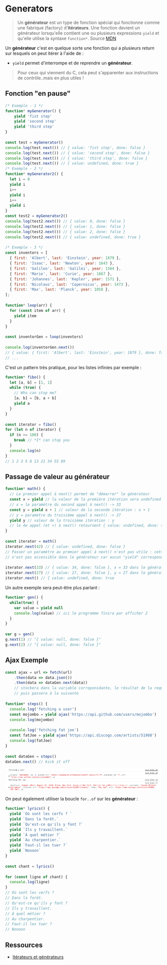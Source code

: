 # Generators

>Un **générateur** est un type de fonction spécial qui fonctionne comme une fabrique (factory) d'**itérateurs**. Une fonction devient un générateur lorsqu'elle contient une ou plusieurs expressions `yield` et qu'elle utilise la syntaxe `function*`. Source [MDN](https://developer.mozilla.org/fr/docs/Web/JavaScript/Guide/iterateurs_et_generateurs#Générateurs)

Un **générateur** c'est en quelque sorte une fonction qui a plusieurs *return* sur lesquels on peut itérer à l'aide de :
- `yield` permet d'interrompe et de reprendre un **générateur**.

> Pour ceux qui viennent du C, cela peut s'apparenter aux instructions de contrôle..mais en plus utiles !

## Fonction "en pause"
```js
/* Exemple - 1 */
function* myGenerator() {
    yield 'fist step'
    yield 'second step'
    yield 'third step'
}

const test = myGenerator()
console.log(test.next()) // { value: 'fist step', done: false }
console.log(test.next()) // { value: 'second step', done: false }
console.log(test.next()) // { value: 'third step', done: false }
console.log(test.next()) // { value: undefined, done: true }
/* Exemple - 2 */
function* myGenerator2() {
  let i = 0
  yield i
  i++
  yield i
  i++
  yield i
}
const test2 = myGenerator2()
console.log(test2.next()) // { value: 0, done: false }
console.log(test2.next()) // { value: 1, done: false }
console.log(test2.next()) // { value: 2, done: false }
console.log(test2.next()) // { value: undefined, done: true }

/* Exemple - 3 */
const inventors = [
  { first: 'Albert', last: 'Einstein', year: 1879 },
  { first: 'Isaac', last: 'Newton', year: 1643 },
  { first: 'Galileo', last: 'Galilei', year: 1564 },
  { first: 'Marie', last: 'Curie', year: 1867 },
  { first: 'Johannes', last: 'Kepler', year: 1571 },
  { first: 'Nicolaus', last: 'Copernicus', year: 1473 },
  { first: 'Max', last: 'Planck', year: 1858 },
];

function* loop(arr) {
  for (const item of arr) {
    yield item
  }
}

const inventorGen = loop(inventors)

console.log(inventorGen.next()) 
// { value: { first: 'Albert', last: 'Einstein', year: 1879 }, done: false }
// ...
```

C'est un pattern très pratique, pour les listes infinies par exemple :

```js
function* fibo() {
  let [a, b] = [1, 1]
  while (true) {
    // Who can stop me?
    [a, b] = [b, a + b]
    yield a
  }
}

const iterator = fibo()
for (let n of iterator) {
  if (n >= 100) {
    break // *I* can stop you
  }
  console.log(n)
}
// 1 2 3 5 8 13 21 34 55 89
```


## Passage de valeur au générateur

```js
function* math() {
  // Le premier appel à next() permet de "démarrer" le générateur
  const x = yield // la valeur de la première itération sera undefined
  // x = le paramètre du second appel à next() -> 33
  const y = yield x + 1 // valeur de la seconde itération : x + 1
  // y = paramètre du troisième appel à next() -> 27
  yield y // valeur de la troisième itération : y
  // le 4e appel (et +) à next() retournent { value: undefined, done: true }
}

const iterator = math()
iterator.next(42) // { value: undefined, done: false }
// Passer un paramètre au premier appel à next() n'est pas utile : cette valeur
// n'est pas accessible dans le générateur car aucun "yield" correspondant

iterator.next(33) // { value: 34, done: false }, x = 33 dans le générateur
iterator.next(27) // { value: 27, done: false }, y = 27 dans le générateur
iterator.next() // { value: undefined, done: true 
```

Un autre exemple sera peut-être plus parlant :
```js
function* gen() {
  while(true) {
    var value = yield null
    console.log(value) // ici le programme finira par afficher 2
  }
}

var g = gen()
g.next(1) // "{ value: null, done: false }"
g.next(2) // "{ value: null, done: false }"
```

## Ajax Exemple

```js
const ajax = url => fetch(url)
    .then(data => data.json())
    .then(data => dataGen.next(data)) 
    // stockera dans la variable correponsdante, le résultat de la requête
    // puis passera à la suivante

function* steps() {
  console.log('fetching a user')
  const mojombo = yield ajax('https://api.github.com/users/mojombo')
  console.log(mojombo)

  console.log('fetching fat joe')
  const fatJoe = yield ajax('https://api.discogs.com/artists/51988')
  console.log(fatJoe)
}

const dataGen = steps()
dataGen.next() // kick it off
```

![result-ajax](result.png)

On peut également utiliser la boucle `for..of` sur les **générateur** :

```js
function* lyrics() {
  yield `Où sont les cerfs ? ` 
  yield `Dans la forêt.` 
  yield `Qu'est-ce qu'ils y font ?` 
  yield `Ils y travaillent.` 
  yield `À quel métier ?` 
  yield `Au charpentier.` 
  yield `Faut-il les tuer ?` 
  yield `Noooon` 
}

const chant = lyrics()

for (const ligne of chant) {
  console.log(ligne)
}
// Où sont les cerfs ? 
// Dans la forêt.
// Qu'est-ce qu'ils y font ?
// Ils y travaillent.
// À quel métier ?
// Au charpentier.
// Faut-il les tuer ?
// Noooon
```

## Ressources

- [Itérateurs et générateurs](http://putaindecode.io/fr/articles/js/es2015/generators/)